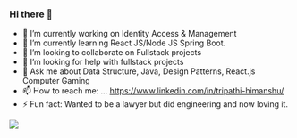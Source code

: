 ### Hi there 👋

<!--
**HeMan22/HeMan22** is a ✨ _special_ ✨ repository because its `README.md` (this file) appears on your GitHub profile.

Here are some ideas to get you started: -->

- 🔭 I’m currently working on Identity Access & Management
- 🌱 I’m currently learning React JS/Node JS Spring Boot.
- 👯 I’m looking to collaborate on Fullstack projects
- 🤔 I’m looking for help with fullstack projects
- 💬 Ask me about Data Structure, Java, Design Patterns, React.js Computer Gaming
- 📫 How to reach me: ... https://www.linkedin.com/in/tripathi-himanshu/
- ⚡ Fun fact: Wanted to be a lawyer but did engineering and now loving it.

<img src = "https://github-readme-stats.vercel.app/api?username=heman22&&show_icons=true&title_color=ffffff&icon_color=bb2acf&text_color=daf7dc&bg_color=151515">
